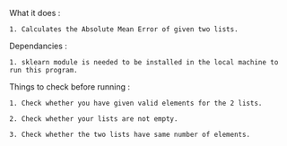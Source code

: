 What it does :

    1. Calculates the Absolute Mean Error of given two lists.

Dependancies :

    1. sklearn module is needed to be installed in the local machine to run this program.

Things to check before running :

    1. Check whether you have given valid elements for the 2 lists.

    2. Check whether your lists are not empty.

    3. Check whether the two lists have same number of elements.